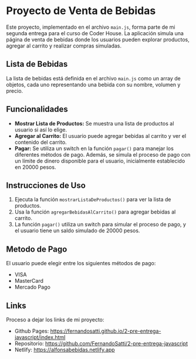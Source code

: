# Proyecto de Venta de Bebidas

Este proyecto, implementado en el archivo `main.js`, forma parte de mi segunda entrega para el curso de Coder House. La aplicación simula una página de venta de bebidas donde los usuarios pueden explorar productos, agregar al carrito y realizar compras simuladas.


## Lista de Bebidas

La lista de bebidas está definida en el archivo `main.js` como un array de objetos, cada uno representando una bebida con su nombre, volumen y precio.

## Funcionalidades

- **Mostrar Lista de Productos:** Se muestra una lista de productos al usuario si así lo elige.
- **Agregar al Carrito:** El usuario puede agregar bebidas al carrito y ver el contenido del carrito.
- **Pagar:** Se utiliza un switch en la función `pagar()` para manejar los diferentes métodos de pago. Además, se simula el proceso de pago con un límite de dinero disponible para el usuario, inicialmente establecido en 20000 pesos.

## Instrucciones de Uso

1. Ejecuta la función `mostrarListaDeProductos()` para ver la lista de productos.
2. Usa la función `agregarBebidasAlCarrito()` para agregar bebidas al carrito.
3. La función `pagar()` utiliza un switch para simular el proceso de pago, y el usuario tiene un saldo simulado de 20000 pesos.

## Metodo de Pago

El usuario puede elegir entre los siguientes métodos de pago:
- VISA
- MasterCard
- Mercado Pago

## Links

Proceso a dejar los links de mi proyecto:
- Github Pages: https://fernandosatti.github.io/2-pre-entrega-javascript/index.html
- Repositorio:  https://github.com/FernandoSatti/2-pre-entrega-javascript
- Netlify:      https://alfonsabebidas.netlify.app
